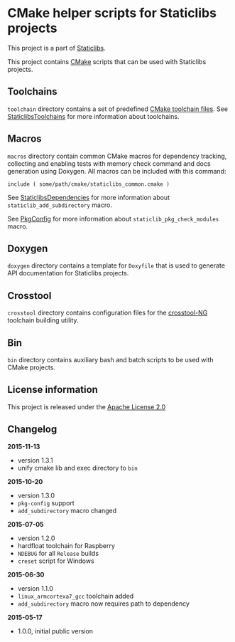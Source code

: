 CMake helper scripts for Staticlibs projects
============================================

This project is a part of [Staticlibs](http://staticlibs.net/).

This project contains [CMake](http://cmake.org/) scripts that can be used with Staticlibs projects.

Toolchains
----------

`toolchain` directory contains a set of predefined [CMake toolchain files](http://www.cmake.org/cmake/help/v3.0/manual/cmake-toolchains.7.html).
See [StaticlibsToolchains](https://github.com/staticlibs/wiki/wiki/StaticlibsToolchains) for more information
about toolchains.

Macros
------

`macros` directory contain common CMake macros for dependency tracking, collecting and enabling tests 
with memory check command and docs generation using Doxygen. All macros can be included with this command:

    include ( some/path/cmake/staticlibs_common.cmake )

See [StaticlibsDependencies](https://github.com/staticlibs/wiki/wiki/StaticlibsDependencies) for more
information about `staticlib_add_subdirectory` macro.

See [PkgConfig](https://github.com/staticlibs/wiki/wiki/PkgConfig) for more information about
`staticlib_pkg_check_modules` macro.

Doxygen
-------

`doxygen` directory contains a template for `Doxyfile` that is used to generate API documentation
for Staticlibs projects.

Crosstool
---------

`crosstool` directory contains configuration files for the [crosstool-NG](http://crosstool-ng.org/)
toolchain building utility.

Bin
---

`bin` directory contains auxiliary bash and batch scripts to be used with CMake projects.

License information
-------------------

This project is released under the [Apache License 2.0](http://www.apache.org/licenses/LICENSE-2.0)

Changelog
---------

**2015-11-13**

 * version 1.3.1
 * unify cmake lib and exec directory to `bin`

**2015-10-20**

 * version 1.3.0
 * `pkg-config` support
 * `add_subdirectory` macro changed

**2015-07-05**

 * version 1.2.0
 * hardfloat toolchain for Raspberry
 * `NDEBUG` for all `Release` builds
 * `creset` script for Windows

**2015-06-30**

 * version 1.1.0
 * `linux_armcortexa7_gcc` toolchain added
 * `add_subdirectory` macro now requires path to dependency

**2015-05-17**

 * 1.0.0, initial public version
